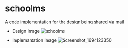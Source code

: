 # schoolms
A code implementation for the design being shared via mail

* Design Image
![schoolms](https://github.com/majorsigma/schoolms/assets/79959682/cc8652dc-85df-4c7e-ba81-e062e80d78d3)

* Implemantation Image
![Screenshot_1694123350](https://github.com/majorsigma/schoolms/assets/79959682/96845747-53be-4969-a595-c30b87c0c33d)
